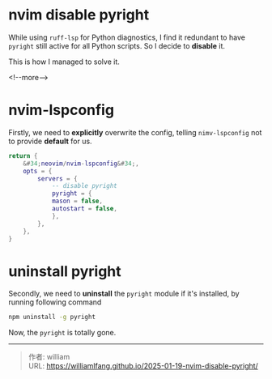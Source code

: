 # nvim disable pyright


While using `ruff-lsp` for Python diagnostics, I find it redundant to have `pyright` still active for all Python scripts. So I decide to **disable** it.


This is how I managed to solve it.

&lt;!--more--&gt;

# nvim-lspconfig

Firstly, we need to **explicitly** overwrite the config, telling `nimv-lspconfig` not to provide **default** for us.

```lua
return {
    &#34;neovim/nvim-lspconfig&#34;,
    opts = {
        servers = {
            -- disable pyright
            pyright = {
            mason = false,
            autostart = false,
            },
        },
    },
}
```

# uninstall pyright

Secondly, we need to **uninstall** the `pyright` module if it&#39;s installed, by running following command

```bash
npm uninstall -g pyright
```

Now, the `pyright` is totally gone.



---

> 作者: william  
> URL: https://williamlfang.github.io/2025-01-19-nvim-disable-pyright/  

